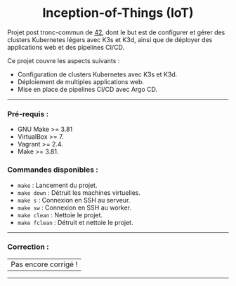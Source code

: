 <h1 align="center">Inception-of-Things (IoT)</h1>

Projet post tronc-commun de [42](https://42.fr/), dont le but est de configurer et gérer des clusters Kubernetes légers avec K3s et K3d, ainsi que de déployer des applications web et des pipelines CI/CD.

Ce projet couvre les aspects suivants :

- Configuration de clusters Kubernetes avec K3s et K3d.
- Déploiement de multiples applications web.
- Mise en place de pipelines CI/CD avec Argo CD.

---

### Pré-requis :

- GNU Make >= 3.81
- VirtualBox >= 7.
- Vagrant >= 2.4.
- Make >= 3.81.

### Commandes disponibles :

- `make` : Lancement du projet.
- `make down` : Détruit les machines virtuelles.
- `make s` : Connexion en SSH au serveur.
- `make sw` : Connexion en SSH au worker.
- `make clean` : Nettoie le projet.
- `make fclean` : Détruit et nettoie le projet.

---

### Correction :

| |
| --- |
| Pas encore corrigé ! |

---
